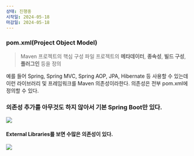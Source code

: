 ```yaml
---
상태: 진행중
시작일: 2024-05-18
마감일: 2024-05-18
---
```

### pom.xml(Project Object Model)
> Maven 프로젝트의 핵심 구성 파일
> 프로젝트의 **메타데이터**, **종속성**, **빌드 구성**, **플러그인** 등을 정의

예를 들어 Spring, Spring MVC, Spring AOP, JPA, Hibernate 등 사용할 수 있는데 이런 라이브러리 및 프레임워크를 Maven 의존성이라한다.
의존성은 전부 pom.xml에 정의할 수 있다.

### 의존성 추가를 아무것도 하지 않아서 기본 Spring Boot만 있다.
![](https://i.imgur.com/8g2YcKE.png)

#### External Libraries를 보면 수많은 의존성이 있다. 
![](https://i.imgur.com/0JHPEWf.png)
